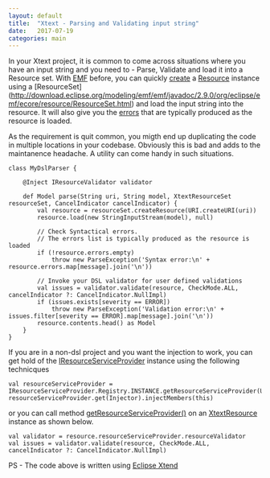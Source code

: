 ```yaml
---
layout: default
title:  "Xtext - Parsing and Validating input string"
date:   2017-07-19
categories: main
---
```


In your Xtext project, it is common to come across situations where you have an input string and you need to - Parse, Validate and load it into a Resource set. With [EMF](https://www.eclipse.org/modeling/emf/) before, you can quickly [create](http://download.eclipse.org/modeling/emf/emf/javadoc/2.9.0/org/eclipse/emf/ecore/resource/ResourceSet.html#createResource(org.eclipse.emf.common.util.URI)) a [Resource](http://download.eclipse.org/modeling/emf/emf/javadoc/2.9.0/org/eclipse/emf/ecore/resource/Resource.html) instance using a [ResourceSet] (http://download.eclipse.org/modeling/emf/emf/javadoc/2.9.0/org/eclipse/emf/ecore/resource/ResourceSet.html) and load the input string into the resource. It will also give you the [errors](http://download.eclipse.org/modeling/emf/emf/javadoc/2.9.0/org/eclipse/emf/ecore/resource/Resource.html#getErrors()) that are typically produced as the resource is loaded. 

As the requirement is quit common, you migth end up duplicating the code in multiple locations in your codebase. Obviously this is bad and adds to the maintanence headache. A utility can come handy in such situations.

```
class MyDslParser {

	@Inject IResourceValidator validator

	def Model parse(String uri, String model, XtextResourceSet resourceSet, CancelIndicator cancelIndicator) {
		val resource = resourceSet.createResource(URI.createURI(uri))
		resource.load(new StringInputStream(model), null)
		
		// Check Syntactical errors. 
		// The errors list is typically produced as the resource is loaded
		if (!resource.errors.empty)
			throw new ParseException('Syntax error:\n' + resource.errors.map[message].join('\n'))
		
		// Invoke your DSL validator for user defined validations
		val issues = validator.validate(resource, CheckMode.ALL, cancelIndicator ?: CancelIndicator.NullImpl)
		if (issues.exists[severity == ERROR])
			throw new ParseException('Validation error:\n' + issues.filter[severity == ERROR].map[message].join('\n'))
		resource.contents.head() as Model
	}
}
```

If you are in a non-dsl project and you want the injection to work, you can get hold of the [IResourceServiceProvider](http://download.eclipse.org/modeling/tmf/xtext/javadoc/2.3/org/eclipse/xtext/resource/IResourceServiceProvider.html) instance using the following technicques

```
val resourceServiceProvider = IResourceServiceProvider.Registry.INSTANCE.getResourceServiceProvider(URI.createURI("dummy.mydsl"))
resourceServiceProvider.get(Injector).injectMembers(this)
```

or you can call method [getResourceServiceProvider()](http://download.eclipse.org/modeling/tmf/xtext/javadoc/2.3/org/eclipse/xtext/resource/XtextResource.html#getResourceServiceProvider()) on an [XtextResource](http://download.eclipse.org/modeling/tmf/xtext/javadoc/2.3/org/eclipse/xtext/resource/XtextResource.html) instance as shown below.

```
val validator = resource.resourceServiceProvider.resourceValidator
val issues = validator.validate(resource, CheckMode.ALL, cancelIndicator ?: CancelIndicator.NullImpl)
```

PS - The code above is written using [Eclipse Xtend](https://www.eclipse.org/xtend/)
